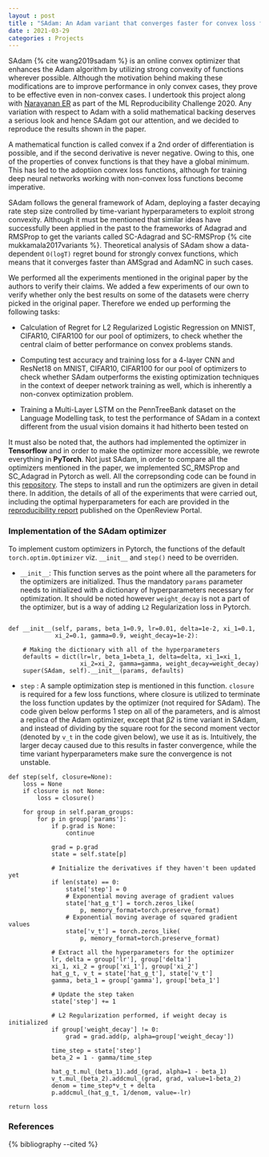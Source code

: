 ```yaml
---
layout : post
title : "SAdam: An Adam variant that converges faster for convex loss functions"
date : 2021-03-29
categories : Projects
---
```


 SAdam {% cite wang2019sadam %} is an online convex optimizer that enhances the Adam algorithm by utilizing strong convexity of functions wherever possible. Although the motivation behind making these modifications are to improve performance in only convex cases, they prove to be effective even in non-convex cases. I undertook this project along with [Narayanan ER](https://github.com/naruarjun) as part of the ML Reproducibility Challenge 2020. Any variation with respect to Adam with a solid mathematical backing deserves a serious look and hence SAdam got our attention, and we decided to reproduce the results shown in the paper.


A mathematical function is called convex if a 2nd order of differentiation is possible, and if the second derivative is never negative. Owing to this, one of the properties of convex functions is that they have a global minimum. This has led to the adoptiion convex loss functions, although for training deep neural networks working with non-convex loss functions become imperative.


SAdam follows the general framework of Adam, deploying a faster decaying rate step size controlled by time-variant hyperparameters to exploit strong convexity. Although it must be mentioned that similar ideas have successfully been applied in the past to the frameworks of Adagrad and RMSProp to get the variants called SC-Adagrad and SC-RMSProp {% cite mukkamala2017variants %}. Theoretical analysis of SAdam show a data-dependent `O(logT)` regret bound for strongly convex functions, which means that it converges faster than AMSgrad and AdamNC in such cases.

We performed all the experiments mentioned in the original paper by the authors to verify their claims. We added a few experiments of our own to verify whether only the best results on some of the datasets were cherry picked in the original paper. Therefore we ended up performing the following tasks: 

- Calculation of Regret for L2 Regularized Logistic Regression on MNIST, CIFAR10, CIFAR100 for our pool of optimizers, to check whether the central claim of better performance on convex problems stands.

- Computing test accuracy and training loss for a 4-layer CNN and ResNet18 on MNIST, CIFAR10, CIFAR100 for our pool of optimizers to check whether SAdam outperforms the existing optimization techniques in the context of deeper network
training as well, which is inherently a non-convex optimization problem.

- Training a Multi-Layer LSTM on the PennTreeBank dataset on the Language Modelling task, to test the performance of SAdam in a context different from the usual vision domains it had hitherto been tested on

It must also be noted that, the authors had implemented the optimizer in **Tensorflow** and in order to make the optimizer more accessible, we rewrote everything in **PyTorch**. Not just SAdam, in order to compare all the optimizers mentioned in the paper, we implemented SC_RMSProp and SC_Adagrad in Pytorch as well. All the correpsonding code can be found in this [repository](https://github.com/naruarjun/SADAM-reproducibility). The steps to install and run the optimizers are given in detail there. In addition, the details of all of the experiments that were carried out, including the optimal hyperparameters for each are provided in the [reproducibility report](https://openreview.net/forum?id=eNj0zqNUkBU) published on the OpenReview Portal.



### Implementation of the SAdam optimizer


To implement custom optimizers in Pytorch, the functions of the default `torch.optim.Optimizer` viz. `__init__` and `step()` need to be overriden.

- `__init__`: This function serves as the point where all the parameters for the optimizers are initialized. Thus the mandatory `params` parameter needs to initialized with a dictionary of hyperparameters necessary for optimization. It should be noted however `weight_decay` is not a part of the optimizer, but is a way of adding `L2` Regularization loss in Pytorch.

```

def __init__(self, params, beta_1=0.9, lr=0.01, delta=1e-2, xi_1=0.1,
             xi_2=0.1, gamma=0.9, weight_decay=1e-2):

    # Making the dictionary with all of the hyperparameters
    defaults = dict(lr=lr, beta_1=beta_1, delta=delta, xi_1=xi_1,
                    xi_2=xi_2, gamma=gamma, weight_decay=weight_decay)
    super(SAdam, self).__init__(params, defaults)

```

- `step` : A sample optimization step is mentioned in this function. `closure` is required for a few loss functions, where closure is utilized to terminate the loss function updates by the optimizer (not required for SAdam). The code given below performs 1 step on all of the parameters, and is almost a replica of the Adam optimizer, except that &beta;_2_ is time variant in SAdam, and instead of dividing by the square root for the second moment vector (denoted by `v_t` in the code given below), we use it as is. Intuitively, the larger decay caused due to this results in faster convergence, while the time variant hyperparameters make sure the convergence is not unstable.

```
def step(self, closure=None):
    loss = None
    if closure is not None:
        loss = closure()

    for group in self.param_groups:
        for p in group['params']:
            if p.grad is None:
                continue

            grad = p.grad
            state = self.state[p]

            # Initialize the derivatives if they haven't been updated yet
            if len(state) == 0:
                state['step'] = 0
                # Exponential moving average of gradient values
                state['hat_g_t'] = torch.zeros_like(
                    p, memory_format=torch.preserve_format)
                # Exponential moving average of squared gradient values
                state['v_t'] = torch.zeros_like(
                    p, memory_format=torch.preserve_format)

            # Extract all the hyperparameters for the optimizer
            lr, delta = group['lr'], group['delta']
            xi_1, xi_2 = group['xi_1'], group['xi_2']
            hat_g_t, v_t = state['hat_g_t'], state['v_t']
            gamma, beta_1 = group['gamma'], group['beta_1']

            # Update the step taken
            state['step'] += 1

            # L2 Regularization performed, if weight decay is initialized
            if group['weight_decay'] != 0:
                grad = grad.add(p, alpha=group['weight_decay'])

            time_step = state['step']
            beta_2 = 1 - gamma/time_step

            hat_g_t.mul_(beta_1).add_(grad, alpha=1 - beta_1)
            v_t.mul_(beta_2).addcmul_(grad, grad, value=1-beta_2)
            denom = time_step*v_t + delta
            p.addcmul_(hat_g_t, 1/denom, value=-lr)

return loss
```

### References
{% bibliography --cited %}